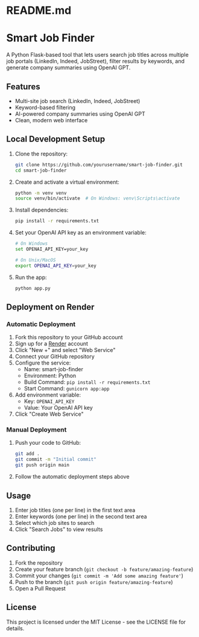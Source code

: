 # README.md
# Smart Job Finder

A Python Flask-based tool that lets users search job titles across multiple job portals (LinkedIn, Indeed, JobStreet), filter results by keywords, and generate company summaries using OpenAI GPT.

## Features
- Multi-site job search (LinkedIn, Indeed, JobStreet)
- Keyword-based filtering
- AI-powered company summaries using OpenAI GPT
- Clean, modern web interface

## Local Development Setup
1. Clone the repository:
   ```bash
   git clone https://github.com/yourusername/smart-job-finder.git
   cd smart-job-finder
   ```

2. Create and activate a virtual environment:
   ```bash
   python -m venv venv
   source venv/bin/activate  # On Windows: venv\Scripts\activate
   ```

3. Install dependencies:
   ```bash
   pip install -r requirements.txt
   ```

4. Set your OpenAI API key as an environment variable:
   ```bash
   # On Windows
   set OPENAI_API_KEY=your_key
   
   # On Unix/MacOS
   export OPENAI_API_KEY=your_key
   ```

5. Run the app:
   ```bash
   python app.py
   ```

## Deployment on Render

### Automatic Deployment
1. Fork this repository to your GitHub account
2. Sign up for a [Render](https://render.com) account
3. Click "New +" and select "Web Service"
4. Connect your GitHub repository
5. Configure the service:
   - Name: smart-job-finder
   - Environment: Python
   - Build Command: `pip install -r requirements.txt`
   - Start Command: `gunicorn app:app`
6. Add environment variable:
   - Key: `OPENAI_API_KEY`
   - Value: Your OpenAI API key
7. Click "Create Web Service"

### Manual Deployment
1. Push your code to GitHub:
   ```bash
   git add .
   git commit -m "Initial commit"
   git push origin main
   ```

2. Follow the automatic deployment steps above

## Usage
1. Enter job titles (one per line) in the first text area
2. Enter keywords (one per line) in the second text area
3. Select which job sites to search
4. Click "Search Jobs" to view results

## Contributing
1. Fork the repository
2. Create your feature branch (`git checkout -b feature/amazing-feature`)
3. Commit your changes (`git commit -m 'Add some amazing feature'`)
4. Push to the branch (`git push origin feature/amazing-feature`)
5. Open a Pull Request

## License
This project is licensed under the MIT License - see the LICENSE file for details.
